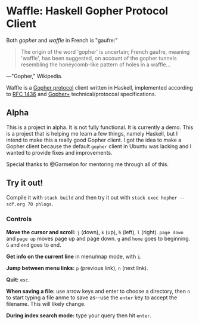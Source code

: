 # Waffle: Haskell Gopher Protocol Client

Both _gopher_ and _waffle_ in French is "gaufre:"

> The origin of the word 'gopher' is uncertain; French gaufre, meaning
> 'waffle', has been suggested, on account of the gopher tunnels resembling the
> honeycomb-like pattern of holes in a waffle…

—"Gopher," Wikipedia.

Waffle is a
[Gopher protocol](https://en.wikipedia.org/wiki/Gopher_%28protocol%29) client written
in Haskell, implemented according to
[RFC 1436](https://tools.ietf.org/html/rfc1436) and
[Gopher+](https://gopher.floodgap.com/gopher/gw?a=gopher%3A%2F%2Fgopher.floodgap.com%2F0%2Fgopher%2Ftech%2Fgopherplus.txt)
technical/protocoal specifications.

## Alpha

This is a project in alpha. It is not fully functional. It is currently a demo.
This is a project that is helping me learn a few things, namely Haskell, but I
intend to make this a really good Gopher client. I got the idea to make a
Gopher client because the default `gopher` client in Ubuntu was lacking and I
wanted to provide fixes and improvements.

Special thanks to @Garmelon for mentoring me through all of this.

## Try it out!

Compile it with `stack build` and then try it out with
`stack exec hopher -- sdf.org 70 phlogs`.

### Controls

**Move the cursor and scroll:** `j` (down), `k` (up), `h` (left), `l` (right).
`page down` and `page up` moves page up and page down. `g` and `home` goes to
beginning.  `G` and `end` goes to end. 

**Get info on the current line** in menu/map mode, with `i`.

**Jump between menu links:** `p` (previous link), `n` (next link).

**Quit:** `esc`.

**When saving a file:** use arrow keys and enter to choose a directory, then
`n` to start typing a file anme to save as--use the `enter` key to accept the
filename. This will likely change.

**During index search mode:** type your query then hit `enter`.
